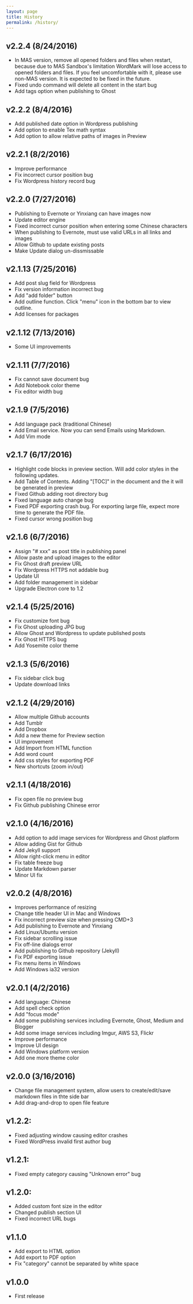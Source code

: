 ```yaml
---
layout: page
title: History
permalink: /history/
---
```


## v2.2.4 (8/24/2016)

- In MAS version, remove all opened folders and files when restart, because due to MAS Sandbox's limitation WordMark will lose access to opened folders and files. If you feel uncomfortable with it, please use non-MAS version. It is expected to be fixed in the future.
- Fixed undo command will delete all content in the start bug
- Add tags option when publishing to Ghost

## v2.2.2 (8/4/2016)

- Add published date option in Wordpress publishing
- Add option to enable Tex math syntax
- Add option to allow relative paths of images in Preview

## v2.2.1 (8/2/2016)

- Improve performance
- Fix incorrect cursor position bug
- Fix Wordpress history record bug

## v2.2.0 (7/27/2016)

- Publishing to Evernote or Yinxiang can have images now
- Update editor engine
- Fixed incorrect cursor position when entering some Chinese characters
- When publishing to Evernote, must use valid URLs in all links and images
- Allow Github to update existing posts
- Make Update dialog un-dissmissable

## v2.1.13 (7/25/2016)

- Add post slug field for Wordpress
- Fix version information incorrect bug
- Add "add folder" button
- Add outline function. Click "menu" icon in the bottom bar to view outline.
- Add licenses for packages

## v2.1.12 (7/13/2016)

- Some UI improvements

## v2.1.11 (7/7/2016)

- Fix cannot save document bug
- Add Notebook color theme
- Fix editor width bug

## v2.1.9 (7/5/2016)

- Add language pack (traditional Chinese)
- Add Email service. Now you can send Emails using Markdown.
- Add Vim mode

## v2.1.7 (6/17/2016)

- Highlight code blocks in preview section. Will add color styles in the following updates.
- Add Table of Contents. Adding "[TOC]" in the document and the it will be generated in preview
- Fixed Github adding root directory bug
- Fixed language auto change bug
- Fixed PDF exporting crash bug. For exporting large file, expect more time to generate the PDF file.
- Fixed cursor wrong position bug

## v2.1.6 (6/7/2016)

- Assign "# xxx" as post title in publishing panel
- Allow paste and upload images to the editor
- Fix Ghost draft preview URL
- Fix Wordpress HTTPS not addable bug
- Update UI
- Add folder management in sidebar
- Upgrade Electron core to 1.2

## v2.1.4 (5/25/2016)

- Fix customize font bug
- Fix Ghost uploading JPG bug
- Allow Ghost and Wordpress to update published posts
- Fix Ghost HTTPS bug
- Add Yosemite color theme

## v2.1.3 (5/6/2016)

- Fix sidebar click bug
- Update download links

## v2.1.2 (4/29/2016)

- Allow multiple Github accounts
- Add Tumblr
- Add Dropbox
- Add a new theme for Preview section
- UI improvement
- Add Import from HTML function
- Add word count
- Add css styles for exporting PDF
- New shortcuts (zoom in/out)

## v2.1.1 (4/18/2016)

- Fix open file no preview bug
- Fix Github publishing Chinese error

## v2.1.0 (4/16/2016)

- Add option to add image services for Wordpress and Ghost platform
- Allow adding Gist for Github
- Add Jekyll support
- Allow right-click menu in editor
- Fix table freeze bug
- Update Markdown parser
- Minor UI fix

## v2.0.2 (4/8/2016)

- Improves performance of resizing
- Change title header UI in Mac and Windows
- Fix incorrect preview size when pressing CMD+3
- Add publishing to Evernote and Yinxiang
- Add Linux/Ubuntu version
- Fix sidebar scrolling issue
- Fix off-line dialogs error
- Add publishing to Github repository (Jekyll)
- Fix PDF exporting issue
- Fix menu items in Windows
- Add Windows ia32 version

## v2.0.1 (4/2/2016)

- Add language: Chinese
- Add spell check option
- Add "focus mode"
- Add some publishing services including Evernote, Ghost, Medium and Blogger
- Add some image services including Imgur, AWS S3, Flickr
- Improve performance
- Improve UI design
- Add Windows platform version
- Add one more theme color

## v2.0.0 (3/16/2016)

- Change file management system, allow users to create/edit/save markdown files in thte side bar
- Add drag-and-drop to open file feature

## v1.2.2:

- Fixed adjusting window causing editor crashes
- Fixed WordPress invalid first author bug

## v1.2.1:

- Fixed empty category causing "Unknown error" bug

## v1.2.0:

- Added custom font size in the editor
- Changed publish section UI
- Fixed incorrect URL bugs

## v1.1.0

- Add export to HTML option
- Add export to PDF option
- Fix "category" cannot be separated by white space

## v1.0.0

- First release